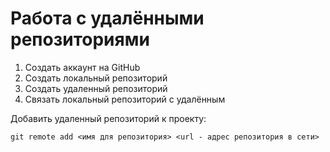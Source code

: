 # **Работа  с удалёнными репозиториями**

1. Создать аккаунт на GitHub
2. Создать локальный репозиторий
3. Создать удаленный репозиторий
4. Связать локальный репозиторий с удалённым

Добавить удаленный репозиторий  к проекту:
```
git remote add <имя для репозитория> <url - адрес репозитория в сети>
